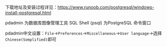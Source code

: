 下载地址及安装过程详见：https://www.runoob.com/postgresql/windows-install-postgresql.html

pdadmin 为数据库图像管理工具	SQL Shell (psql) 为PostgreSQL 命令窗口

pdadmin中文设置：`File`→`Preferences`→`Miscellaneous`→`User language`→选择`Chinese(Somplified)`即可

